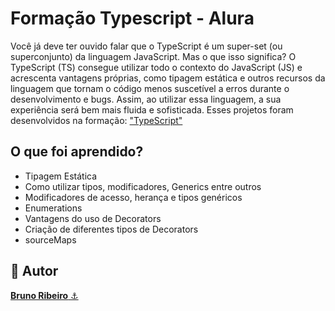 ﻿# Formação Typescript - Alura
Você já deve ter ouvido falar que o TypeScript é um super-set (ou superconjunto) da linguagem JavaScript. Mas o que isso significa? O TypeScript (TS) consegue utilizar todo o contexto do JavaScript (JS) e acrescenta vantagens próprias, como tipagem estática e outros recursos da linguagem que tornam o código menos suscetível a erros durante o desenvolvimento e bugs. Assim, ao utilizar essa linguagem, a sua experiência será bem mais fluida e sofisticada.
Esses projetos foram desenvolvidos na formação: <a href="https://cursos.alura.com.br/formacao-typescript">"TypeScript"</a>

## O que foi aprendido?
- Tipagem Estática
- Como utilizar tipos, modificadores, Generics entre outros
- Modificadores de acesso, herança e tipos genéricos
- Enumerations
- Vantagens do uso de Decorators
- Criação de diferentes tipos de Decorators
- sourceMaps

<h2>🧐 Autor</h2>
<a href="https://github.com/brdoliveira" title="Github"><b>Bruno Ribeiro</b> ⚓</a>
